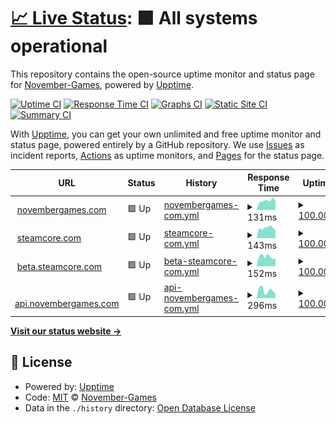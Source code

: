 # [📈 Live Status](https://November-Games.github.io/upptime): <!--live status--> **🟩 All systems operational**

This repository contains the open-source uptime monitor and status page for [November-Games](https://November-Games.github.io/upptime), powered by [Upptime](https://github.com/upptime/upptime).

[![Uptime CI](https://github.com/November-Games/upptime/workflows/Uptime%20CI/badge.svg)](https://github.com/November-Games/upptime/actions?query=workflow%3A%22Uptime+CI%22)
[![Response Time CI](https://github.com/November-Games/upptime/workflows/Response%20Time%20CI/badge.svg)](https://github.com/November-Games/upptime/actions?query=workflow%3A%22Response+Time+CI%22)
[![Graphs CI](https://github.com/November-Games/upptime/workflows/Graphs%20CI/badge.svg)](https://github.com/November-Games/upptime/actions?query=workflow%3A%22Graphs+CI%22)
[![Static Site CI](https://github.com/November-Games/upptime/workflows/Static%20Site%20CI/badge.svg)](https://github.com/November-Games/upptime/actions?query=workflow%3A%22Static+Site+CI%22)
[![Summary CI](https://github.com/November-Games/upptime/workflows/Summary%20CI/badge.svg)](https://github.com/November-Games/upptime/actions?query=workflow%3A%22Summary+CI%22)

With [Upptime](https://upptime.js.org), you can get your own unlimited and free uptime monitor and status page, powered entirely by a GitHub repository. We use [Issues](https://github.com/November-Games/upptime/issues) as incident reports, [Actions](https://github.com/November-Games/upptime/actions) as uptime monitors, and [Pages](https://November-Games.github.io/upptime) for the status page.

<!--start: status pages-->
<!-- This summary is generated by Upptime (https://github.com/upptime/upptime) -->
<!-- Do not edit this manually, your changes will be overwritten -->
<!-- prettier-ignore -->
| URL | Status | History | Response Time | Uptime |
| --- | ------ | ------- | ------------- | ------ |
| <img alt="" src="https://icons.duckduckgo.com/ip3/novembergames.com.ico" height="13"> [novembergames.com](https://novembergames.com) | 🟩 Up | [novembergames-com.yml](https://github.com/November-Games/upptime/commits/HEAD/history/novembergames-com.yml) | <details><summary><img alt="Response time graph" src="./graphs/novembergames-com/response-time-week.png" height="20"> 131ms</summary><br><a href="https://November-Games.github.io/upptime/history/novembergames-com"><img alt="Response time 159" src="https://img.shields.io/endpoint?url=https%3A%2F%2Fraw.githubusercontent.com%2FNovember-Games%2Fupptime%2FHEAD%2Fapi%2Fnovembergames-com%2Fresponse-time.json"></a><br><a href="https://November-Games.github.io/upptime/history/novembergames-com"><img alt="24-hour response time 118" src="https://img.shields.io/endpoint?url=https%3A%2F%2Fraw.githubusercontent.com%2FNovember-Games%2Fupptime%2FHEAD%2Fapi%2Fnovembergames-com%2Fresponse-time-day.json"></a><br><a href="https://November-Games.github.io/upptime/history/novembergames-com"><img alt="7-day response time 131" src="https://img.shields.io/endpoint?url=https%3A%2F%2Fraw.githubusercontent.com%2FNovember-Games%2Fupptime%2FHEAD%2Fapi%2Fnovembergames-com%2Fresponse-time-week.json"></a><br><a href="https://November-Games.github.io/upptime/history/novembergames-com"><img alt="30-day response time 159" src="https://img.shields.io/endpoint?url=https%3A%2F%2Fraw.githubusercontent.com%2FNovember-Games%2Fupptime%2FHEAD%2Fapi%2Fnovembergames-com%2Fresponse-time-month.json"></a><br><a href="https://November-Games.github.io/upptime/history/novembergames-com"><img alt="1-year response time 159" src="https://img.shields.io/endpoint?url=https%3A%2F%2Fraw.githubusercontent.com%2FNovember-Games%2Fupptime%2FHEAD%2Fapi%2Fnovembergames-com%2Fresponse-time-year.json"></a></details> | <details><summary><a href="https://November-Games.github.io/upptime/history/novembergames-com">100.00%</a></summary><a href="https://November-Games.github.io/upptime/history/novembergames-com"><img alt="All-time uptime 100.00%" src="https://img.shields.io/endpoint?url=https%3A%2F%2Fraw.githubusercontent.com%2FNovember-Games%2Fupptime%2FHEAD%2Fapi%2Fnovembergames-com%2Fuptime.json"></a><br><a href="https://November-Games.github.io/upptime/history/novembergames-com"><img alt="24-hour uptime 100.00%" src="https://img.shields.io/endpoint?url=https%3A%2F%2Fraw.githubusercontent.com%2FNovember-Games%2Fupptime%2FHEAD%2Fapi%2Fnovembergames-com%2Fuptime-day.json"></a><br><a href="https://November-Games.github.io/upptime/history/novembergames-com"><img alt="7-day uptime 100.00%" src="https://img.shields.io/endpoint?url=https%3A%2F%2Fraw.githubusercontent.com%2FNovember-Games%2Fupptime%2FHEAD%2Fapi%2Fnovembergames-com%2Fuptime-week.json"></a><br><a href="https://November-Games.github.io/upptime/history/novembergames-com"><img alt="30-day uptime 100.00%" src="https://img.shields.io/endpoint?url=https%3A%2F%2Fraw.githubusercontent.com%2FNovember-Games%2Fupptime%2FHEAD%2Fapi%2Fnovembergames-com%2Fuptime-month.json"></a><br><a href="https://November-Games.github.io/upptime/history/novembergames-com"><img alt="1-year uptime 100.00%" src="https://img.shields.io/endpoint?url=https%3A%2F%2Fraw.githubusercontent.com%2FNovember-Games%2Fupptime%2FHEAD%2Fapi%2Fnovembergames-com%2Fuptime-year.json"></a></details>
| <img alt="" src="https://icons.duckduckgo.com/ip3/steamcore.com.ico" height="13"> [steamcore.com](https://steamcore.com) | 🟩 Up | [steamcore-com.yml](https://github.com/November-Games/upptime/commits/HEAD/history/steamcore-com.yml) | <details><summary><img alt="Response time graph" src="./graphs/steamcore-com/response-time-week.png" height="20"> 143ms</summary><br><a href="https://November-Games.github.io/upptime/history/steamcore-com"><img alt="Response time 164" src="https://img.shields.io/endpoint?url=https%3A%2F%2Fraw.githubusercontent.com%2FNovember-Games%2Fupptime%2FHEAD%2Fapi%2Fsteamcore-com%2Fresponse-time.json"></a><br><a href="https://November-Games.github.io/upptime/history/steamcore-com"><img alt="24-hour response time 115" src="https://img.shields.io/endpoint?url=https%3A%2F%2Fraw.githubusercontent.com%2FNovember-Games%2Fupptime%2FHEAD%2Fapi%2Fsteamcore-com%2Fresponse-time-day.json"></a><br><a href="https://November-Games.github.io/upptime/history/steamcore-com"><img alt="7-day response time 143" src="https://img.shields.io/endpoint?url=https%3A%2F%2Fraw.githubusercontent.com%2FNovember-Games%2Fupptime%2FHEAD%2Fapi%2Fsteamcore-com%2Fresponse-time-week.json"></a><br><a href="https://November-Games.github.io/upptime/history/steamcore-com"><img alt="30-day response time 164" src="https://img.shields.io/endpoint?url=https%3A%2F%2Fraw.githubusercontent.com%2FNovember-Games%2Fupptime%2FHEAD%2Fapi%2Fsteamcore-com%2Fresponse-time-month.json"></a><br><a href="https://November-Games.github.io/upptime/history/steamcore-com"><img alt="1-year response time 164" src="https://img.shields.io/endpoint?url=https%3A%2F%2Fraw.githubusercontent.com%2FNovember-Games%2Fupptime%2FHEAD%2Fapi%2Fsteamcore-com%2Fresponse-time-year.json"></a></details> | <details><summary><a href="https://November-Games.github.io/upptime/history/steamcore-com">100.00%</a></summary><a href="https://November-Games.github.io/upptime/history/steamcore-com"><img alt="All-time uptime 100.00%" src="https://img.shields.io/endpoint?url=https%3A%2F%2Fraw.githubusercontent.com%2FNovember-Games%2Fupptime%2FHEAD%2Fapi%2Fsteamcore-com%2Fuptime.json"></a><br><a href="https://November-Games.github.io/upptime/history/steamcore-com"><img alt="24-hour uptime 100.00%" src="https://img.shields.io/endpoint?url=https%3A%2F%2Fraw.githubusercontent.com%2FNovember-Games%2Fupptime%2FHEAD%2Fapi%2Fsteamcore-com%2Fuptime-day.json"></a><br><a href="https://November-Games.github.io/upptime/history/steamcore-com"><img alt="7-day uptime 100.00%" src="https://img.shields.io/endpoint?url=https%3A%2F%2Fraw.githubusercontent.com%2FNovember-Games%2Fupptime%2FHEAD%2Fapi%2Fsteamcore-com%2Fuptime-week.json"></a><br><a href="https://November-Games.github.io/upptime/history/steamcore-com"><img alt="30-day uptime 100.00%" src="https://img.shields.io/endpoint?url=https%3A%2F%2Fraw.githubusercontent.com%2FNovember-Games%2Fupptime%2FHEAD%2Fapi%2Fsteamcore-com%2Fuptime-month.json"></a><br><a href="https://November-Games.github.io/upptime/history/steamcore-com"><img alt="1-year uptime 100.00%" src="https://img.shields.io/endpoint?url=https%3A%2F%2Fraw.githubusercontent.com%2FNovember-Games%2Fupptime%2FHEAD%2Fapi%2Fsteamcore-com%2Fuptime-year.json"></a></details>
| <img alt="" src="https://icons.duckduckgo.com/ip3/beta.steamcore.com.ico" height="13"> [beta.steamcore.com](https://beta.steamcore.com) | 🟩 Up | [beta-steamcore-com.yml](https://github.com/November-Games/upptime/commits/HEAD/history/beta-steamcore-com.yml) | <details><summary><img alt="Response time graph" src="./graphs/beta-steamcore-com/response-time-week.png" height="20"> 152ms</summary><br><a href="https://November-Games.github.io/upptime/history/beta-steamcore-com"><img alt="Response time 164" src="https://img.shields.io/endpoint?url=https%3A%2F%2Fraw.githubusercontent.com%2FNovember-Games%2Fupptime%2FHEAD%2Fapi%2Fbeta-steamcore-com%2Fresponse-time.json"></a><br><a href="https://November-Games.github.io/upptime/history/beta-steamcore-com"><img alt="24-hour response time 129" src="https://img.shields.io/endpoint?url=https%3A%2F%2Fraw.githubusercontent.com%2FNovember-Games%2Fupptime%2FHEAD%2Fapi%2Fbeta-steamcore-com%2Fresponse-time-day.json"></a><br><a href="https://November-Games.github.io/upptime/history/beta-steamcore-com"><img alt="7-day response time 152" src="https://img.shields.io/endpoint?url=https%3A%2F%2Fraw.githubusercontent.com%2FNovember-Games%2Fupptime%2FHEAD%2Fapi%2Fbeta-steamcore-com%2Fresponse-time-week.json"></a><br><a href="https://November-Games.github.io/upptime/history/beta-steamcore-com"><img alt="30-day response time 164" src="https://img.shields.io/endpoint?url=https%3A%2F%2Fraw.githubusercontent.com%2FNovember-Games%2Fupptime%2FHEAD%2Fapi%2Fbeta-steamcore-com%2Fresponse-time-month.json"></a><br><a href="https://November-Games.github.io/upptime/history/beta-steamcore-com"><img alt="1-year response time 164" src="https://img.shields.io/endpoint?url=https%3A%2F%2Fraw.githubusercontent.com%2FNovember-Games%2Fupptime%2FHEAD%2Fapi%2Fbeta-steamcore-com%2Fresponse-time-year.json"></a></details> | <details><summary><a href="https://November-Games.github.io/upptime/history/beta-steamcore-com">100.00%</a></summary><a href="https://November-Games.github.io/upptime/history/beta-steamcore-com"><img alt="All-time uptime 100.00%" src="https://img.shields.io/endpoint?url=https%3A%2F%2Fraw.githubusercontent.com%2FNovember-Games%2Fupptime%2FHEAD%2Fapi%2Fbeta-steamcore-com%2Fuptime.json"></a><br><a href="https://November-Games.github.io/upptime/history/beta-steamcore-com"><img alt="24-hour uptime 100.00%" src="https://img.shields.io/endpoint?url=https%3A%2F%2Fraw.githubusercontent.com%2FNovember-Games%2Fupptime%2FHEAD%2Fapi%2Fbeta-steamcore-com%2Fuptime-day.json"></a><br><a href="https://November-Games.github.io/upptime/history/beta-steamcore-com"><img alt="7-day uptime 100.00%" src="https://img.shields.io/endpoint?url=https%3A%2F%2Fraw.githubusercontent.com%2FNovember-Games%2Fupptime%2FHEAD%2Fapi%2Fbeta-steamcore-com%2Fuptime-week.json"></a><br><a href="https://November-Games.github.io/upptime/history/beta-steamcore-com"><img alt="30-day uptime 100.00%" src="https://img.shields.io/endpoint?url=https%3A%2F%2Fraw.githubusercontent.com%2FNovember-Games%2Fupptime%2FHEAD%2Fapi%2Fbeta-steamcore-com%2Fuptime-month.json"></a><br><a href="https://November-Games.github.io/upptime/history/beta-steamcore-com"><img alt="1-year uptime 100.00%" src="https://img.shields.io/endpoint?url=https%3A%2F%2Fraw.githubusercontent.com%2FNovember-Games%2Fupptime%2FHEAD%2Fapi%2Fbeta-steamcore-com%2Fuptime-year.json"></a></details>
| <img alt="" src="https://icons.duckduckgo.com/ip3/api.novembergames.com.ico" height="13"> [api.novembergames.com](https://api.novembergames.com) | 🟩 Up | [api-novembergames-com.yml](https://github.com/November-Games/upptime/commits/HEAD/history/api-novembergames-com.yml) | <details><summary><img alt="Response time graph" src="./graphs/api-novembergames-com/response-time-week.png" height="20"> 296ms</summary><br><a href="https://November-Games.github.io/upptime/history/api-novembergames-com"><img alt="Response time 222" src="https://img.shields.io/endpoint?url=https%3A%2F%2Fraw.githubusercontent.com%2FNovember-Games%2Fupptime%2FHEAD%2Fapi%2Fapi-novembergames-com%2Fresponse-time.json"></a><br><a href="https://November-Games.github.io/upptime/history/api-novembergames-com"><img alt="24-hour response time 165" src="https://img.shields.io/endpoint?url=https%3A%2F%2Fraw.githubusercontent.com%2FNovember-Games%2Fupptime%2FHEAD%2Fapi%2Fapi-novembergames-com%2Fresponse-time-day.json"></a><br><a href="https://November-Games.github.io/upptime/history/api-novembergames-com"><img alt="7-day response time 296" src="https://img.shields.io/endpoint?url=https%3A%2F%2Fraw.githubusercontent.com%2FNovember-Games%2Fupptime%2FHEAD%2Fapi%2Fapi-novembergames-com%2Fresponse-time-week.json"></a><br><a href="https://November-Games.github.io/upptime/history/api-novembergames-com"><img alt="30-day response time 222" src="https://img.shields.io/endpoint?url=https%3A%2F%2Fraw.githubusercontent.com%2FNovember-Games%2Fupptime%2FHEAD%2Fapi%2Fapi-novembergames-com%2Fresponse-time-month.json"></a><br><a href="https://November-Games.github.io/upptime/history/api-novembergames-com"><img alt="1-year response time 222" src="https://img.shields.io/endpoint?url=https%3A%2F%2Fraw.githubusercontent.com%2FNovember-Games%2Fupptime%2FHEAD%2Fapi%2Fapi-novembergames-com%2Fresponse-time-year.json"></a></details> | <details><summary><a href="https://November-Games.github.io/upptime/history/api-novembergames-com">100.00%</a></summary><a href="https://November-Games.github.io/upptime/history/api-novembergames-com"><img alt="All-time uptime 100.00%" src="https://img.shields.io/endpoint?url=https%3A%2F%2Fraw.githubusercontent.com%2FNovember-Games%2Fupptime%2FHEAD%2Fapi%2Fapi-novembergames-com%2Fuptime.json"></a><br><a href="https://November-Games.github.io/upptime/history/api-novembergames-com"><img alt="24-hour uptime 100.00%" src="https://img.shields.io/endpoint?url=https%3A%2F%2Fraw.githubusercontent.com%2FNovember-Games%2Fupptime%2FHEAD%2Fapi%2Fapi-novembergames-com%2Fuptime-day.json"></a><br><a href="https://November-Games.github.io/upptime/history/api-novembergames-com"><img alt="7-day uptime 100.00%" src="https://img.shields.io/endpoint?url=https%3A%2F%2Fraw.githubusercontent.com%2FNovember-Games%2Fupptime%2FHEAD%2Fapi%2Fapi-novembergames-com%2Fuptime-week.json"></a><br><a href="https://November-Games.github.io/upptime/history/api-novembergames-com"><img alt="30-day uptime 100.00%" src="https://img.shields.io/endpoint?url=https%3A%2F%2Fraw.githubusercontent.com%2FNovember-Games%2Fupptime%2FHEAD%2Fapi%2Fapi-novembergames-com%2Fuptime-month.json"></a><br><a href="https://November-Games.github.io/upptime/history/api-novembergames-com"><img alt="1-year uptime 100.00%" src="https://img.shields.io/endpoint?url=https%3A%2F%2Fraw.githubusercontent.com%2FNovember-Games%2Fupptime%2FHEAD%2Fapi%2Fapi-novembergames-com%2Fuptime-year.json"></a></details>

<!--end: status pages-->

[**Visit our status website →**](https://November-Games.github.io/upptime)

## 📄 License

- Powered by: [Upptime](https://github.com/upptime/upptime)
- Code: [MIT](./LICENSE) © [November-Games](https://November-Games.github.io/upptime)
- Data in the `./history` directory: [Open Database License](https://opendatacommons.org/licenses/odbl/1-0/)
